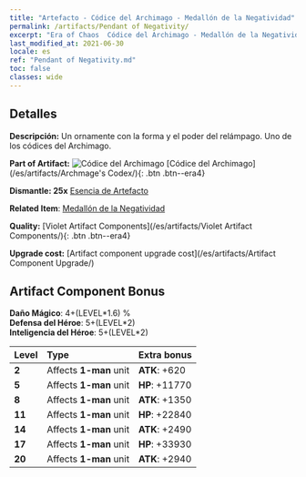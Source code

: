 ```yaml
---
title: "Artefacto - Códice del Archimago - Medallón de la Negatividad"
permalink: /artifacts/Pendant of Negativity/
excerpt: "Era of Chaos  Códice del Archimago - Medallón de la Negatividad. Un ornamente con la forma y el poder del relámpago. Uno de los códices del Archimago."
last_modified_at: 2021-06-30
locale: es
ref: "Pendant of Negativity.md"
toc: false
classes: wide
---
```




## Detalles

 **Descripción:** Un ornamente con la forma y el poder del relámpago. Uno de los códices del Archimago.

 **Part of Artifact:** ![Códice del Archimago](/images/t/icon_artifact_34.png) [Códice del Archimago](/es/artifacts/Archmage's Codex/){: .btn .btn--era4}

 **Dismantle: 25x** [Esencia de Artefacto](/ItemsES/con_905/)

 **Related Item**: [Medallón de la Negatividad](/ItemsES/art_136/)

 **Quality:** [Violet Artifact Components](/es/artifacts/Violet Artifact Components/){: .btn .btn--era4}

 **Upgrade cost:** [Artifact component upgrade cost](/es/artifacts/Artifact Component Upgrade/)

## Artifact Component Bonus

  **Daño Mágico**: 4+(LEVEL\*1.6) %<br/>**Defensa del Héroe**: 5+(LEVEL\*2)<br/>**Inteligencia del Héroe**: 5+(LEVEL\*2)

  |  Level  | Type |    Extra bonus  | 
  |:--------|:-----|:----------------| 
  | **2** | Affects **1-man** unit | **ATK**: +620 | 
  | **5** | Affects **1-man** unit | **HP**: +11770 | 
  | **8** | Affects **1-man** unit | **ATK**: +1350 | 
  | **11** | Affects **1-man** unit | **HP**: +22840 | 
  | **14** | Affects **1-man** unit | **ATK**: +2490 | 
  | **17** | Affects **1-man** unit | **HP**: +33930 | 
  | **20** | Affects **1-man** unit | **ATK**: +2940 | 
